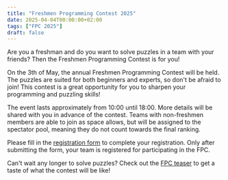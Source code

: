 ```yaml
---
title: "Freshmen Programming Contest 2025"
date: 2025-04-04T00:00:00+02:00
tags: ["FPC 2025"]
draft: false
---
```


Are you a freshman and do you want to solve puzzles in a team with your friends? Then the Freshmen Programming Contest is for you!

On the 3th of May, the annual Freshmen Programming Contest will be held. The puzzles are suited for both beginners and experts, so don't be afraid to join! This contest is a great opportunity for you to sharpen your programming and puzzling skills!

The event lasts approximately from 10:00 until 18:00. More details will be shared with you in advance of the contest. Teams with non-freshmen members are able to join as space allows, but will be assigned to the spectator pool, meaning they do not count towards the final ranking.

Please fill in the [registration form](https://wisv.ch/fpcregistration) to complete your registration. Only after submitting the form, your team is registered for participating in the FPC.

Can't wait any longer to solve puzzles? Check out the [FPC teaser](https://chipcie.wisv.ch/fpc/teaser) to get a taste of what the contest will be like!
